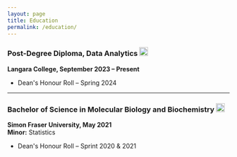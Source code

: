 ```yaml
---
layout: page
title: Education
permalink: /education/
---
```


### Post-Degree Diploma, Data Analytics <img src="https://cdn-icons-png.freepik.com/256/1643/1643996.png?semt=ais_hybrid" alt="Data Icon" width="20" height="20"> 
**Langara College, September 2023 – Present**  
- Dean's Honour Roll – Spring 2024

---

### Bachelor of Science in Molecular Biology and Biochemistry <img src="https://cdn-icons-png.flaticon.com/512/5784/5784258.png" alt="LifeSciences Icon" width="20" height="20"> 
**Simon Fraser University, May 2021**  
**Minor:** Statistics
- Dean's Honour Roll – Sprint 2020 & 2021

